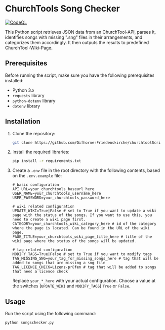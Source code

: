 # ChurchTools Song Checker
[![CodeQL](https://github.com/GifhornerFriedenskirche/churchtool-song-checker/actions/workflows/github-code-scanning/codeql/badge.svg)](https://github.com/GifhornerFriedenskirche/churchtool-song-checker/actions/workflows/github-code-scanning/codeql)

This Python script retrieves JSON data from an ChurchTool-API, parses it, identifies songs with missing ".sng" files in their arrangements, and categorizes them accordingly. It then outputs the results to predefined ChurchTool-Wiki-Page.

## Prerequisites

Before running the script, make sure you have the following prerequisites installed:

- Python 3.x
- `requests` library
- `python-dotenv` library
- `dotenv` library

## Installation

1. Clone the repository:

    ```bash
    git clone https://github.com/GifhornerFriedenskirche/churchtoolScripts.git
    ```

2. Install the required libraries:

    ```bash
    pip install -r requirements.txt
    ```

3. Create a `.env` file in the root directory with the following contents, based on the `.env.example` file:

    ```
    # basic configuration
    API_URL=your_churchtools_baseurl_here
    USER_NAME=your_churchtools_username_here
    USER_PASSWORD=your_churchtools_password_here
    
    # wiki related configuration
    UPDATE_WIKI=True|False # set to True if you want to update a wiki page with the status of the songs. If you want to use this, you need to create a wiki page first.
    CATEGORY=your_churchtools_wiki_category_here # id of the category where the page is located. Can be found in the URL of the wiki page.
    PAGE_TITLE=your_churchtools_wiki_page_title_here # title of the wiki page where the status of the songs will be updated.

    # tag related configuration
    MODIFY_TAGS=True|False # set to True if you want to modify tags
    TAG_MISSING_SNG=your_tag_for_missing_songs_here # tag that will be added to songs that are missing a sng file
    TAG_LICENCE_CHECK=Lizenz-prüfen # tag that will be added to songs that need a licence check
    ```

    Replace `your_*_here` with your actual configuration.
    Choose a value at the switches (`UPDATE_WIKI` and `MODIFY_TAGS`) `True` or `False`.

## Usage

Run the script using the following command:

```bash
python songschecker.py
```